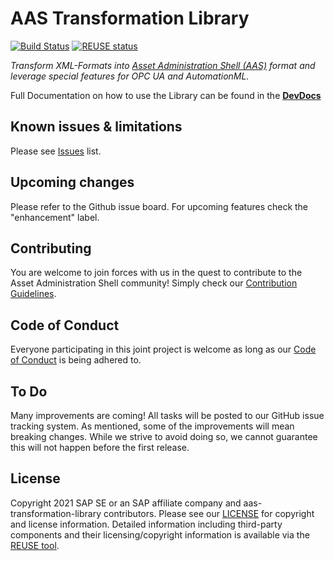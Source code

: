 # AAS Transformation Library

[![Build Status](https://app.travis-ci.com/SAP/aas-transformation-library.svg?branch=main)](https://app.travis-ci.com/SAP/aas-transformation-library)
[![REUSE status](https://api.reuse.software/badge/github.com/SAP/aas-transformation-library)](https://api.reuse.software/info/github.com/SAP/aas-transformation-library)

*Transform XML-Formats
into [Asset Administration Shell (AAS)](https://www.plattform-i40.de/PI40/Redaktion/DE/Downloads/Publikation/Details_of_the_Asset_Administration_Shell_Part_2_V1.html)
format and leverage special features for OPC UA and AutomationML.*

Full Documentation on how to use the Library can be found in the [**DevDocs**](https://github.com/eclipse-digitaltwin/aas4j-transformation-library/)

## Known issues & limitations

Please see [Issues](https://github.com/eclipse-digitaltwin/aas4j-transformation-library/issues) list.

## Upcoming changes

Please refer to the Github issue board. For upcoming features check the "enhancement" label.

## Contributing

You are welcome to join forces with us in the quest to contribute to the Asset Administration Shell community! Simply
check our [Contribution Guidelines](CONTRIBUTING.md).

## Code of Conduct

Everyone participating in this joint project is welcome as long as our [Code of Conduct](CODE_OF_CONDUCT.md) is being
adhered to.

## To Do

Many improvements are coming! All tasks will be posted to our GitHub issue tracking system. As mentioned, some of the
improvements will mean breaking changes. While we strive to avoid doing so, we cannot guarantee this will not happen
before the first release.

## License

Copyright 2021 SAP SE or an SAP affiliate company and aas-transformation-library contributors. Please see
our [LICENSE](https://github.com/eclipse-digitaltwin/aas4j-transformation-library/blob/main/LICENSE) for copyright and license
information. Detailed information including third-party components and their licensing/copyright information is
available via the [REUSE tool](https://api.reuse.software/info/github.com/SAP/aas-transformation-library).
